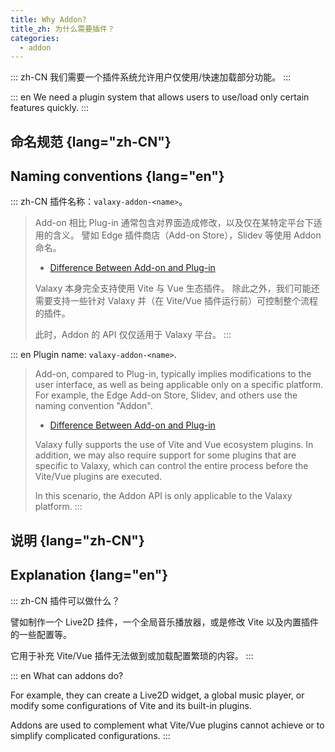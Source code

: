 ```yaml
---
title: Why Addon?
title_zh: 为什么需要插件？
categories:
  - addon
---
```


::: zh-CN
我们需要一个插件系统允许用户仅使用/快速加载部分功能。
:::

::: en
We need a plugin system that allows users to use/load only certain features quickly.
:::

## 命名规范 {lang="zh-CN"}

## Naming conventions {lang="en"}

::: zh-CN
插件名称：`valaxy-addon-<name>`。

> Add-on 相比 Plug-in 通常包含对界面造成修改，以及仅在某特定平台下适用的含义。
> 譬如 Edge 插件商店（Add-on Store），Slidev 等使用 Addon 命名。
>
> - [Difference Between Add-on and Plug-in](http://www.differencebetween.net/technology/difference-between-add-on-and-plug-in/)
>
> Valaxy 本身完全支持使用 Vite 与 Vue 生态插件。
> 除此之外，我们可能还需要支持一些针对 Valaxy 并（在 Vite/Vue 插件运行前）可控制整个流程的插件。
>
> 此时，Addon 的 API 仅仅适用于 Valaxy 平台。
:::

::: en
Plugin name: `valaxy-addon-<name>`.

> Add-on, compared to Plug-in, typically implies modifications to the user interface, as well as being applicable only on a specific platform.
> For example, the Edge Add-on Store, Slidev, and others use the naming convention "Addon".
>
> - [Difference Between Add-on and Plug-in](http://www.differencebetween.net/technology/difference-between-add-on-and-plug-in/)
>
> Valaxy fully supports the use of Vite and Vue ecosystem plugins.
> In addition, we may also require support for some plugins that are specific to Valaxy, which can control the entire process before the Vite/Vue plugins are executed.
>
> In this scenario, the Addon API is only applicable to the Valaxy platform.
:::

## 说明 {lang="zh-CN"}

## Explanation {lang="en"}

::: zh-CN
插件可以做什么？

譬如制作一个 Live2D 挂件，一个全局音乐播放器，或是修改 Vite 以及内置插件的一些配置等。

它用于补充 Vite/Vue 插件无法做到或加载配置繁琐的内容。
:::

::: en
What can addons do?

For example, they can create a Live2D widget, a global music player, or modify some configurations of Vite and its built-in plugins.

Addons are used to complement what Vite/Vue plugins cannot achieve or to simplify complicated configurations.
:::
